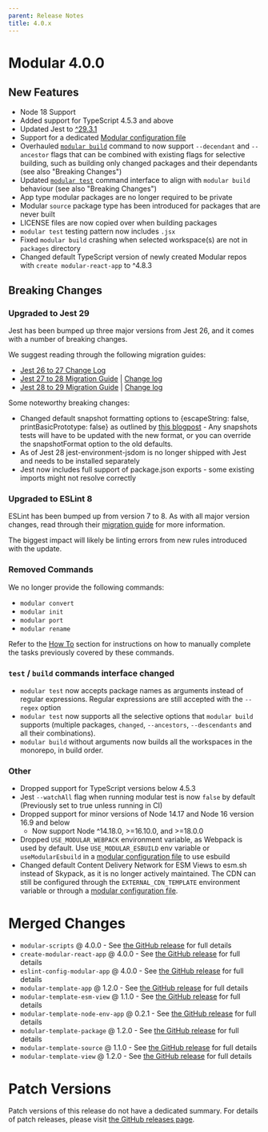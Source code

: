 ```yaml
---
parent: Release Notes
title: 4.0.x
---
```


# Modular 4.0.0

## New Features

- Node 18 Support
- Added support for TypeScript 4.5.3 and above
- Updated Jest to [^29.3.1](https://github.com/facebook/jest/releases)
- Support for a dedicated [Modular configuration file](../configuration.md)
- Overhauled [`modular build`](../commands/build.md) command to now support
  `--decendant` and `--ancestor` flags that can be combined with existing flags
  for selective building, such as building only changed packages and their
  dependants (see also "Breaking Changes")
- Updated [`modular test`](../commands/test.md) command interface to align with
  `modular build` behaviour (see also "Breaking Changes")
- App type modular packages are no longer required to be private
- Modular `source` package type has been introduced for packages that are never
  built
- LICENSE files are now copied over when building packages
- `modular test` testing pattern now includes `.jsx`
- Fixed `modular build` crashing when selected workspace(s) are not in
  `packages` directory
- Changed default TypeScript version of newly created Modular repos with
  `create modular-react-app` to ^4.8.3

## Breaking Changes

### Upgraded to Jest 29

Jest has been bumped up three major versions from Jest 26, and it comes with a
number of breaking changes.

We suggest reading through the following migration guides:

- [Jest 26 to 27 Change Log](https://github.com/facebook/jest/releases/tag/v27.0.0)
- [Jest 27 to 28 Migration Guide](https://jestjs.io/docs/28.x/upgrading-to-jest28)
  | [Change log](https://github.com/facebook/jest/releases/tag/v28.0.0)
- [Jest 28 to 29 Migration Guide](https://jestjs.io/docs/next/upgrading-to-jest29)
  | [Change log](https://github.com/facebook/jest/releases/tag/v29.0.0)

Some noteworthy breaking changes:

- Changed default snapshot formatting options to {escapeString: false,
  printBasicPrototype: false} as outlined by
  [this blogpost](https://jestjs.io/blog/2022/04/25/jest-28#future) - Any
  snapshots tests will have to be updated with the new format, or you can
  override the snapshotFormat option to the old defaults.
- As of Jest 28 jest-environment-jsdom is no longer shipped with Jest and needs
  to be installed separately
- Jest now includes full support of package.json exports - some existing imports
  might not resolve correctly

### Upgraded to ESLint 8

ESLint has been bumped up from version 7 to 8. As with all major version
changes, read through their
[migration guide](https://eslint.org/docs/latest/user-guide/migrating-to-8.0.0)
for more information.

The biggest impact will likely be linting errors from new rules introduced with
the update.

### Removed Commands

We no longer provide the following commands:

- `modular convert `
- `modular init`
- `modular port`
- `modular rename`

Refer to the [How To](../how-to/index.md) section for instructions on how to
manually complete the tasks previously covered by these commands.

### `test` / `build` commands interface changed

- `modular test` now accepts package names as arguments instead of regular
  expressions. Regular expressions are still accepted with the `--regex` option
- `modular test` now supports all the selective options that `modular build`
  supports (multiple packages, `changed`, `--ancestors`, `--descendants` and all
  their combinations).
- `modular build` without arguments now builds all the workspaces in the
  monorepo, in build order.

### Other

- Dropped support for TypeScript versions below 4.5.3
- Jest `--watchAll` flag when running modular test is now `false` by default
  (Previously set to true unless running in CI)
- Dropped support for minor versions of Node 14.17 and Node 16 version 16.9 and
  below
  - Now support Node ^14.18.0, >=16.10.0, and >=18.0.0
- Dropped `USE_MODULAR_WEBPACK` environment variable, as Webpack is used by
  default. Use `USE_MODULAR_ESBUILD` env variable or `useModularEsbuild` in a
  [modular configuration file](../configuration.md) to use esbuild
- Changed default Content Delivery Network for ESM Views to esm.sh instead of
  Skypack, as it is no longer actively maintained. The CDN can still be
  configured through the `EXTERNAL_CDN_TEMPLATE` environment variable or through
  a [modular configuration file](../configuration.md).

# Merged Changes

- `modular-scripts` @ 4.0.0 - See
  [the GitHub release](https://github.com/jpmorganchase/modular/releases/tag/modular-scripts%404.0.0)
  for full details
- `create-modular-react-app` @ 4.0.0 - See
  [the GitHub release](https://github.com/jpmorganchase/modular/releases/tag/create-modular-react-app%404.0.0)
  for full details
- `eslint-config-modular-app` @ 4.0.0 - See
  [the GitHub release](https://github.com/jpmorganchase/modular/releases/tag/eslint-config-modular-app%404.0.0)
  for full details
- `modular-template-app` @ 1.2.0 - See
  [the GitHub release](https://github.com/jpmorganchase/modular/releases/tag/modular-template-app%401.2.0)
  for full details
- `modular-template-esm-view` @ 1.1.0 - See
  [the GitHub release](https://github.com/jpmorganchase/modular/releases/tag/modular-template-esm-view%401.1.0)
  for full details
- `modular-template-node-env-app` @ 0.2.1 - See
  [the GitHub release](https://github.com/jpmorganchase/modular/releases/tag/modular-template-node-env-app%400.2.1)
  for full details
- `modular-template-package` @ 1.2.0 - See
  [the GitHub release](https://github.com/jpmorganchase/modular/releases/tag/modular-template-package%401.2.0)
  for full details
- `modular-template-source` @ 1.1.0 - See
  [the GitHub release](https://github.com/jpmorganchase/modular/releases/tag/modular-template-source%401.1.0)
  for full details
- `modular-template-view` @ 1.2.0 - See
  [the GitHub release](https://github.com/jpmorganchase/modular/releases/tag/modular-template-view%401.2.0)
  for full details

# Patch Versions

Patch versions of this release do not have a dedicated summary. For details of
patch releases, please visit
[the GitHub releases page](https://github.com/jpmorganchase/modular/releases).
